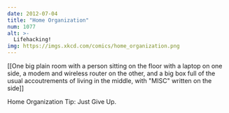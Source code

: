 ```yaml
---
date: 2012-07-04
title: "Home Organization"
num: 1077
alt: >-
  Lifehacking!
img: https://imgs.xkcd.com/comics/home_organization.png
---
```

[[One big plain room with a person sitting on the floor with a laptop on one side, a modem and wireless router on the other, and a big box full of the usual accoutrements of living in the middle, with "MISC" written on the side]]

Home Organization Tip: Just Give Up.

